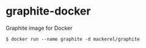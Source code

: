 graphite-docker
===============

Graphite image for Docker


```shell
$ docker run --name graphite -d mackerel/graphite
```
